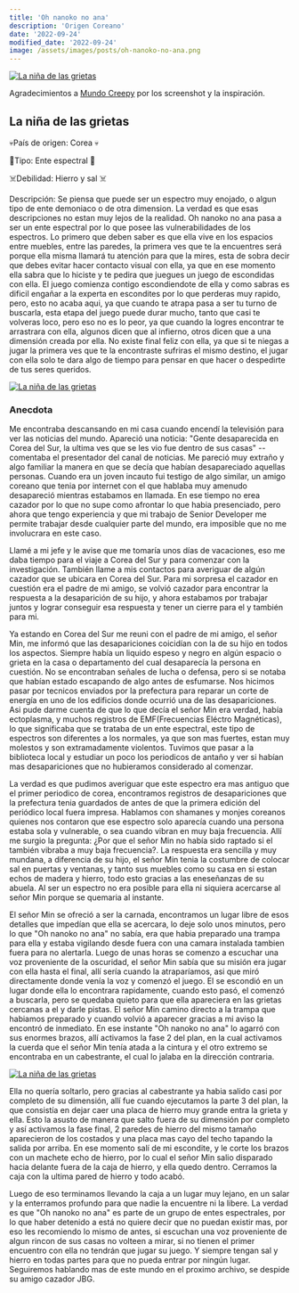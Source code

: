 ```yaml
---
title: 'Oh nanoko no ana'
description: 'Origen Coreano'
date: '2022-09-24'
modified_date: '2022-09-24'
image: /assets/images/posts/oh-nanoko-no-ana.png
---
```


[![La niña de las grietas](@@baseUrl@@/assets/images/posts/oh-nanoko-no-ana2.png)]()

Agradecimientos a [Mundo Creepy](https://www.youtube.com/c/mundocreepy/featured) por los screenshot y la inspiración.

## La niña de las grietas

💀País de origen: Corea 💀

👻Tipo: Ente espectral 👻

☠️Debilidad: Hierro y sal ☠️



Descripción: Se piensa que puede ser un espectro muy enojado, o algun tipo de ente demoniaco o de otra dimension. La verdad es que esas descripciones no estan muy lejos de la realidad. Oh nanoko no ana pasa a ser un ente espectral por lo que posee las vulnerabilidades de los espectros. Lo primero que deben saber es que ella vive en los espacios entre muebles, entre las paredes, la primera ves que te la encuentres será porque ella misma llamará tu atención para que la mires, esta de sobra decir que debes evitar hacer contacto visual con ella, ya que en ese momento ella sabra que lo hiciste y te pedira que juegues un juego de escondidas con ella. El juego comienza contigo escondiendote de ella y como sabras es dificil engañar a la experta en escondites por lo que perderas muy rapido, pero, esto no acaba aqui, ya que cuando te atrapa pasa a ser tu turno de buscarla, esta etapa del juego puede durar mucho, tanto que casi te volveras loco, pero eso no es lo peor, ya que cuando la logres encontrar te arrastrara con ella, algunos dicen que al infierno, otros dicen que a una dimensión creada por ella. No existe final feliz con ella, ya que si te niegas a jugar la primera ves que te la encontraste sufriras el mismo destino, el jugar con ella solo te dara algo de tiempo para pensar en que hacer o despedirte de tus seres queridos.

[![La niña de las grietas](@@baseUrl@@/assets/images/posts/oh-nanoko-no-ana.png)]()

### Anecdota

Me encontraba descansando en mi casa cuando encendí la televisión para ver las noticias del mundo. Apareció una noticia: "Gente desaparecida en Corea del Sur, la ultima ves que se les vio fue dentro de sus casas" --comentaba el presentador del canal de noticias. Me pareció muy extraño y algo familiar la manera en que se decía que habían desapareciado aquellas personas. Cuando era un joven incauto fui testigo de algo similar, un amigo coreano que tenia por internet con el que hablaba muy amenudo desapareció mientras estabamos en llamada. En ese tiempo no erea cazador por lo que no supe como afrontar lo que habia presenciado, pero ahora que tengo experiencia y que mi trabajo de Senior Developer me permite trabajar desde cualquier parte del mundo, era imposible que no me involucrara en este caso.

Llamé a mi jefe y le avise que me tomaría unos días de vacaciones, eso me daba tiempo para el viaje a Corea del Sur y para comenzar con la investigación. También llame a mis contactos para averiguar de algún cazador que se ubicara en Corea del Sur. Para mi sorpresa el cazador en cuestión era el padre de mi amigo, se volvió cazador para encontrar la respuesta a la desaparición de su hijo, y ahora estabamos por trabajar juntos y lograr conseguir esa respuesta y tener un cierre para el y también para mi.

Ya estando en Corea del Sur me reuni con el padre de mi amigo, el señor Min, me informó que las desapariciones coicidían con la de su hijo en todos los aspectos. Siempre había un liquido espeso y negro en algún espacio o grieta en la casa o departamento del cual desaparecía la persona en cuestión. No se encontraban señales de lucha o defensa, pero si se notaba que habían estado escapando de algo antes de esfumarse. Nos hicimos pasar por tecnicos enviados por la prefectura para reparar un corte de energía en uno de los edificios donde ocurrió una de las desapariciones. Asi pude darme cuenta de que lo que decía el señor Min era verdad, había ectoplasma, y muchos registros de EMF(Frecuencias Eléctro Magnéticas), lo que significaba que se trataba de un ente espectral, este tipo de espectros son diferentes a los normales, ya que son mas fuertes, estan muy molestos y son extramadamente violentos. Tuvimos que pasar a la biblioteca local y estudiar un poco los periodicos de antaño y ver si habían mas desapariciones que no hubieramos considerado al comenzar.

La verdad es que pudimos averiguar que este espectro era mas antiguo que el primer periodico de corea, encontramos registros de desapariciones que la prefectura tenia guardados de antes de que la primera edición del periódico local fuera impresa. Hablamos con shamanes y monjes coreanos quienes nos contaron que ese espectro solo aparecía cuando una persona estaba sola y vulnerable, o sea cuando vibran en muy baja frecuencia. Allí me surgio la pregunta: ¿Por que el señor Min no había sido raptado si el también vibraba a muy baja frecuencia?. La respuesta era sencilla y muy mundana, a diferencia de su hijo, el señor Min tenia la costumbre de colocar sal en puertas y ventanas, y tanto sus muebles como su casa en si estan echos de madera y hierro, todo esto gracias a las eneseñanzas de su abuela. Al ser un espectro no era posible para ella ni siquiera acercarse al señor Min porque se quemaria al instante.

El señor Min se ofreció a ser la carnada, encontramos un lugar libre de esos detalles que impedían que ella se acercara, lo deje solo unos minutos, pero lo que "Oh nanoko no ana" no sabía, era que habia preparado una trampa para ella y estaba vigilando desde fuera con una camara instalada tambien fuera para no alertarla. Luego de unas horas se comenzo a escuchar una voz proveniente de la oscuridad, el señor Min sabía que su misión era jugar con ella hasta el final, allí sería cuando la atraparíamos, asi que miró directamente donde venía la voz y comenzó el juego. El se escondió en un lugar donde ella lo encontrara rapidamente, cuando esto pasó, el comenzó a buscarla, pero se quedaba quieto para que ella apareciera en las grietas cercanas a el y darle pistas. El señor Min camino directo a la trampa que habiamos preparado y cuando volvió a aparecer gracias a mi aviso la encontró de inmediato. En ese instante "Oh nanoko no ana" lo agarró con sus enormes brazos, allí activamos la fase 2 del plan, en la cual activamos la cuerda que el señor Min tenía atada a la cintura y el otro extremo se encontraba en un cabestrante, el cual lo jalaba en la dirección contraria.

[![La niña de las grietas](@@baseUrl@@/assets/images/posts/oh-nanoko-no-ana3.png)]()

Ella no quería soltarlo, pero gracias al cabestrante ya habia salido casi por completo de su dimensión, allí fue cuando ejecutamos la parte 3 del plan, la que consistía en dejar caer una placa de hierro muy grande entra la grieta y ella. Esto la asusto de manera que salto fuera de su dimensión por completo y así activamos la fase final, 2 paredes de hierro del mismo tamaño aparecieron de los costados y una placa mas cayo del techo tapando la salida por arriba. En ese momento salí de mi escondite, y le corte los brazos con un machete echo de hierro, por lo cual el señor Min salio disparado hacia delante fuera de la caja de hierro, y ella quedo dentro. Cerramos la caja con la ultima pared de hierro y todo acabó.

Luego de eso terminamos llevando la caja a un lugar muy lejano, en un salar y la enterramos profundo para que nadie la encuentre ni la libere. La verdad es que "Oh nanoko no ana" es parte de un grupo de entes espectrales, por lo que haber detenido a está no quiere decir que no puedan existir mas, por eso les recomiendo lo mismo de antes, si escuchan una voz proveniente de algun rincon de sus casas no volteen a mirar, si no tienen el primer encuentro con ella no tendrán que jugar su juego. Y siempre tengan sal y hierro en todas partes para que no pueda entrar por ningún lugar. Seguiremos hablando mas de este mundo en el proximo archivo, se despide su amigo cazador JBG.
